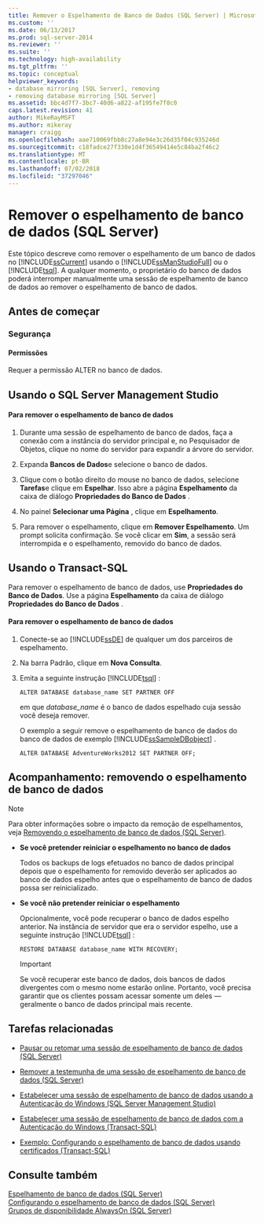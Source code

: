 ```yaml
---
title: Remover o Espelhamento de Banco de Dados (SQL Server) | Microsoft Docs
ms.custom: ''
ms.date: 06/13/2017
ms.prod: sql-server-2014
ms.reviewer: ''
ms.suite: ''
ms.technology: high-availability
ms.tgt_pltfrm: ''
ms.topic: conceptual
helpviewer_keywords:
- database mirroring [SQL Server], removing
- removing database mirroring [SQL Server]
ms.assetid: bbc4d7f7-3bc7-40d6-a822-af195fe7f8c0
caps.latest.revision: 41
author: MikeRayMSFT
ms.author: mikeray
manager: craigg
ms.openlocfilehash: aae710069fbb8c27a8e94e3c26d35f04c935246d
ms.sourcegitcommit: c18fadce27f330e1d4f36549414e5c84ba2f46c2
ms.translationtype: MT
ms.contentlocale: pt-BR
ms.lasthandoff: 07/02/2018
ms.locfileid: "37297046"
---
```

# <a name="remove-database-mirroring-sql-server"></a>Remover o espelhamento de banco de dados (SQL Server)
  Este tópico descreve como remover o espelhamento de um banco de dados no [!INCLUDE[ssCurrent](../../includes/sscurrent-md.md)] usando o [!INCLUDE[ssManStudioFull](../../includes/ssmanstudiofull-md.md)] ou o [!INCLUDE[tsql](../../includes/tsql-md.md)].  A qualquer momento, o proprietário do banco de dados poderá interromper manualmente uma sessão de espelhamento de banco de dados ao remover o espelhamento de banco de dados.  
  
 
  
##  <a name="BeforeYouBegin"></a> Antes de começar  
  
###  <a name="Security"></a> Segurança  
  
####  <a name="Permissions"></a> Permissões  
 Requer a permissão ALTER no banco de dados.  
  
##  <a name="SSMSProcedure"></a> Usando o SQL Server Management Studio  
  
#### <a name="to-remove-database-mirroring"></a>Para remover o espelhamento de banco de dados  
  
1.  Durante uma sessão de espelhamento de banco de dados, faça a conexão com a instância do servidor principal e, no Pesquisador de Objetos, clique no nome do servidor para expandir a árvore do servidor.  
  
2.  Expanda **Bancos de Dados**e selecione o banco de dados.  
  
3.  Clique com o botão direito do mouse no banco de dados, selecione **Tarefas**e clique em **Espelhar**. Isso abre a página **Espelhamento** da caixa de diálogo **Propriedades do Banco de Dados** .  
  
4.  No painel **Selecionar uma Página** , clique em **Espelhamento**.  
  
5.  Para remover o espelhamento, clique em **Remover Espelhamento**. Um prompt solicita confirmação. Se você clicar em **Sim**, a sessão será interrompida e o espelhamento, removido do banco de dados.  
  
##  <a name="TsqlProcedure"></a> Usando o Transact-SQL  
 Para remover o espelhamento de banco de dados, use **Propriedades do Banco de Dados**. Use a página **Espelhamento** da caixa de diálogo **Propriedades do Banco de Dados** .  
  
#### <a name="to-remove-database-mirroring"></a>Para remover o espelhamento de banco de dados  
  
1.  Conecte-se ao [!INCLUDE[ssDE](../../includes/ssde-md.md)] de qualquer um dos parceiros de espelhamento.  
  
2.  Na barra Padrão, clique em **Nova Consulta**.  
  
3.  Emita a seguinte instrução [!INCLUDE[tsql](../../includes/tsql-md.md)] :  
  
    ```  
    ALTER DATABASE database_name SET PARTNER OFF  
    ```  
  
     em que *database_name* é o banco de dados espelhado cuja sessão você deseja remover.  
  
     O exemplo a seguir remove o espelhamento de banco de dados do banco de dados de exemplo [!INCLUDE[ssSampleDBobject](../../includes/sssampledbobject-md.md)] .  
  
    ```  
    ALTER DATABASE AdventureWorks2012 SET PARTNER OFF;  
    ```  
  
##  <a name="FollowUp"></a> Acompanhamento: removendo o espelhamento de banco de dados  
  
> [!NOTE]  
>  Para obter informações sobre o impacto da remoção de espelhamentos, veja [Removendo o espelhamento de banco de dados &#40;SQL Server&#41;](database-mirroring-sql-server.md).  
  
-   **Se você pretender reiniciar o espelhamento no banco de dados**  
  
     Todos os backups de logs efetuados no banco de dados principal depois que o espelhamento for removido deverão ser aplicados ao banco de dados espelho antes que o espelhamento de banco de dados possa ser reinicializado.  
  
-   **Se você não pretender reiniciar o espelhamento**  
  
     Opcionalmente, você pode recuperar o banco de dados espelho anterior. Na instância de servidor que era o servidor espelho, use a seguinte instrução [!INCLUDE[tsql](../../includes/tsql-md.md)] :  
  
    ```  
    RESTORE DATABASE database_name WITH RECOVERY;  
    ```  
  
    > [!IMPORTANT]  
    >  Se você recuperar este banco de dados, dois bancos de dados divergentes com o mesmo nome estarão online. Portanto, você precisa garantir que os clientes possam acessar somente um deles — geralmente o banco de dados principal mais recente.  
  
##  <a name="RelatedTasks"></a> Tarefas relacionadas  
  
-   [Pausar ou retomar uma sessão de espelhamento de banco de dados &#40;SQL Server&#41;](pause-or-resume-a-database-mirroring-session-sql-server.md)  
  
-   [Remover a testemunha de uma sessão de espelhamento de banco de dados &#40;SQL Server&#41;](remove-the-witness-from-a-database-mirroring-session-sql-server.md)  
  
-   [Estabelecer uma sessão de espelhamento de banco de dados usando a Autenticação do Windows &#40;SQL Server Management Studio&#41;](establish-database-mirroring-session-windows-authentication.md)  
  
-   [Estabelecer uma sessão de espelhamento de banco de dados com a Autenticação do Windows &#40;Transact-SQL&#41;](database-mirroring-establish-session-windows-authentication.md)  
  
-   [Exemplo: Configurando o espelhamento de banco de dados usando certificados &#40;Transact-SQL&#41;](example-setting-up-database-mirroring-using-certificates-transact-sql.md)  
  
## <a name="see-also"></a>Consulte também  
 [Espelhamento de banco de dados &#40;SQL Server&#41;](database-mirroring-sql-server.md)   
 [Configurando o espelhamento de banco de dados &#40;SQL Server&#41;](setting-up-database-mirroring-sql-server.md)   
 [Grupos de disponibilidade AlwaysOn (SQL Server)](../availability-groups/windows/always-on-availability-groups-sql-server.md)  
  
  
